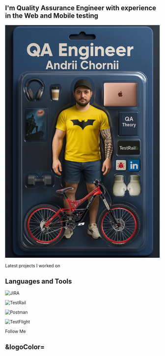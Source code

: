## I'm Quality Assurance Engineer with experience in the Web and Mobile testing

[![Header](https://github.com/AndriiChornii/andriichornii/blob/main/assets/Andrii_Chornii_Action_Figure.JPEG)](https://www.linkedin.com/in/andriy-chorniy-714555145/)

Latest projects I worked on

## Languages and Tools
![JIRA](https://img.shields.io/badge/JIRA-0C3B72?style=for-the-badge&logo=jira)

![TestRail](https://img.shields.io/badge/TestRail-1B2E3F?style=for-the-badge&logo=TestRail)

![Postman](https://img.shields.io/badge/Postman-F5F5F5?style=for-the-badge&logo=Postman)

![TestFlight](https://img.shields.io/badge/TestFlight-1397F3?style=for-the-badge&logo=TestFlight)

Follow Me

## &logoColor=